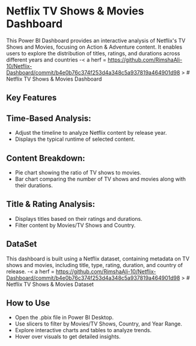 # Netflix TV Shows & Movies Dashboard
This Power BI Dashboard provides an interactive analysis of Netflix's TV Shows and Movies, focusing on Action & Adventure content. It enables users to explore the distribution of titles, ratings, and durations across different years and countries 
-< a herf = https://github.com/RimshaAli-10/Netflix-Dashboard/commit/b4e0b76c374f253d4a348c5a937819a464901d98 > # Netflix TV Shows & Movies Dashboard </a>
## Key Features
## Time-Based Analysis:
-  Adjust the timeline to analyze Netflix content by release year.
-  Displays the typical runtime of selected content.
  ## Content Breakdown:
  - Pie chart showing the ratio of TV shows to movies.
  - Bar chart comparing the number of TV shows and movies along with their durations.
 ## Title & Rating Analysis:
 - Displays titles based on their ratings and durations.
 - Filter content by Movies/TV Shows and Country.
## DataSet 
This dashboard is built using a Netflix dataset, containing metadata on TV shows and movies, including title, type, rating, duration, and country of release.
-< a herf = https://github.com/RimshaAli-10/Netflix-Dashboard/commit/b4e0b76c374f253d4a348c5a937819a464901d98 > # Netflix TV Shows & Movies Dataset  </a>
## How to Use
- Open the .pbix file in Power BI Desktop.
- Use slicers to filter by Movies/TV Shows, Country, and Year Range.
- Explore interactive charts and tables to analyze trends.
- Hover over visuals to get detailed insights.
